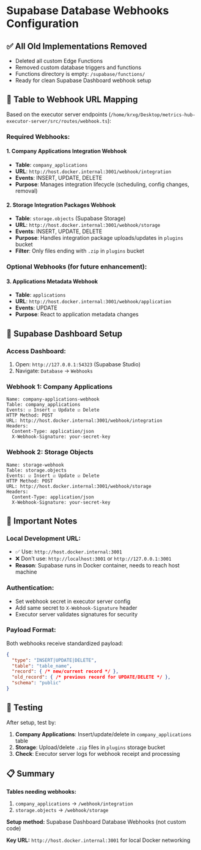 # Supabase Database Webhooks Configuration

## ✅ All Old Implementations Removed
- Deleted all custom Edge Functions
- Removed custom database triggers and functions  
- Functions directory is empty: `/supabase/functions/`
- Ready for clean Supabase Dashboard webhook setup

## 🎯 Table to Webhook URL Mapping

Based on the executor server endpoints (`/home/krxg/Desktop/metrics-hub-executor-server/src/routes/webhook.ts`):

### Required Webhooks:

#### 1. Company Applications Integration Webhook
- **Table**: `company_applications`
- **URL**: `http://host.docker.internal:3001/webhook/integration`
- **Events**: INSERT, UPDATE, DELETE
- **Purpose**: Manages integration lifecycle (scheduling, config changes, removal)

#### 2. Storage Integration Packages Webhook  
- **Table**: `storage.objects` (Supabase Storage)
- **URL**: `http://host.docker.internal:3001/webhook/storage`
- **Events**: INSERT, UPDATE, DELETE
- **Purpose**: Handles integration package uploads/updates in `plugins` bucket
- **Filter**: Only files ending with `.zip` in `plugins` bucket

### Optional Webhooks (for future enhancement):

#### 3. Applications Metadata Webhook
- **Table**: `applications`
- **URL**: `http://host.docker.internal:3001/webhook/application`
- **Events**: UPDATE
- **Purpose**: React to application metadata changes

## 🔧 Supabase Dashboard Setup

### Access Dashboard:
1. Open: `http://127.0.0.1:54323` (Supabase Studio)
2. Navigate: `Database` → `Webhooks`

### Webhook 1: Company Applications
```
Name: company-applications-webhook
Table: company_applications  
Events: ☑️ Insert ☑️ Update ☑️ Delete
HTTP Method: POST
URL: http://host.docker.internal:3001/webhook/integration
Headers: 
  Content-Type: application/json
  X-Webhook-Signature: your-secret-key
```

### Webhook 2: Storage Objects
```
Name: storage-webhook
Table: storage.objects
Events: ☑️ Insert ☑️ Update ☑️ Delete  
HTTP Method: POST
URL: http://host.docker.internal:3001/webhook/storage
Headers:
  Content-Type: application/json
  X-Webhook-Signature: your-secret-key
```

## 🔑 Important Notes

### Local Development URL:
- ✅ Use: `http://host.docker.internal:3001`
- ❌ Don't use: `http://localhost:3001` or `http://127.0.0.1:3001`
- **Reason**: Supabase runs in Docker container, needs to reach host machine

### Authentication:
- Set webhook secret in executor server config
- Add same secret to `X-Webhook-Signature` header
- Executor server validates signatures for security

### Payload Format:
Both webhooks receive standardized payload:
```json
{
  "type": "INSERT|UPDATE|DELETE",
  "table": "table_name", 
  "record": { /* new/current record */ },
  "old_record": { /* previous record for UPDATE/DELETE */ },
  "schema": "public"
}
```

## 🧪 Testing

After setup, test by:

1. **Company Applications**: Insert/update/delete in `company_applications` table
2. **Storage**: Upload/delete `.zip` files in `plugins` storage bucket
3. **Check**: Executor server logs for webhook receipt and processing

## 📋 Summary

**Tables needing webhooks:**
1. `company_applications` → `/webhook/integration`
2. `storage.objects` → `/webhook/storage`

**Setup method:** Supabase Dashboard Database Webhooks (not custom code)

**Key URL:** `http://host.docker.internal:3001` for local Docker networking